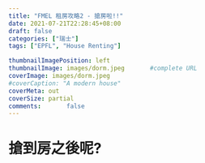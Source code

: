 ```yaml
---
title: "FMEL 租房攻略2 - 搶房啦!!"
date: 2021-07-21T22:28:45+08:00
draft: false
categories: ["瑞士"]
tags: ["EPFL", "House Renting"]

thumbnailImagePosition: left
thumbnailImage: images/dorm.jpeg       #complete URL
coverImage: images/dorm.jpeg 
#coverCaption: "A modern house"
coverMeta: out
coverSize: partial
comments:       false
---
```


# 搶到房之後呢?